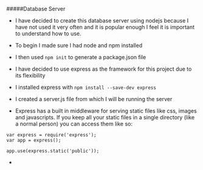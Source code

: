 #####Database Server

- I have decided to create this database server using nodejs because I have not used it very often and it is popular enough I feel it is important to understand how to use.

- To begin I made sure I had node and npm installed

- I then used `npm init` to generate a package.json file

- I have decided to use express as the framework for this project due to its flexibility

- I installed express with `npm install --save-dev express`

- I created a server.js file from which I will be running the server

- Express has a built in middleware for serving static files like css, images and javascripts. If you keep all your static files in a single directory (like a normal person) you can access them like so:
```
var express = require('express');
var app = express();

app.use(express.static('public'));
```

- 